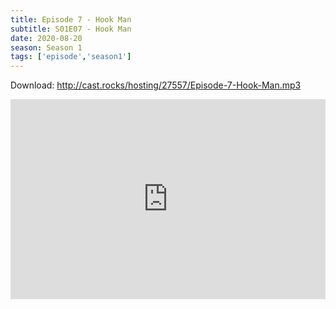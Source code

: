 ```yaml
---
title: Episode 7 - Hook Man
subtitle: S01E07 - Hook Man
date: 2020-08-20
season: Season 1
tags: ['episode','season1']
---
```


Download: <a href="http://cast.rocks/hosting/27557/Episode-7-Hook-Man.mp3" Alt="Supernatural Episode 7 - Hook Man">http://cast.rocks/hosting/27557/Episode-7-Hook-Man.mp3</a>

<iframe src="https://cast.rocks/player/27557/Episode-7-Hook-Man.mp3?episodeTitle=Episode%207%20-%20Hook%20Man&podcastTitle=Couple%20of%20Idjits&episodeDate=August%2017th%2C%202020&imageURL=https%3A%2F%2Fcast.rocks%2Fhosting%2F27557%2Ffeeds%2FCAURZ.jpg" style="border: none; min-height: 265px; max-height: 320px; max-width: 558px; min-width: 270px; width: 100%; height: 100%;" scrollbars="no"></iframe>
